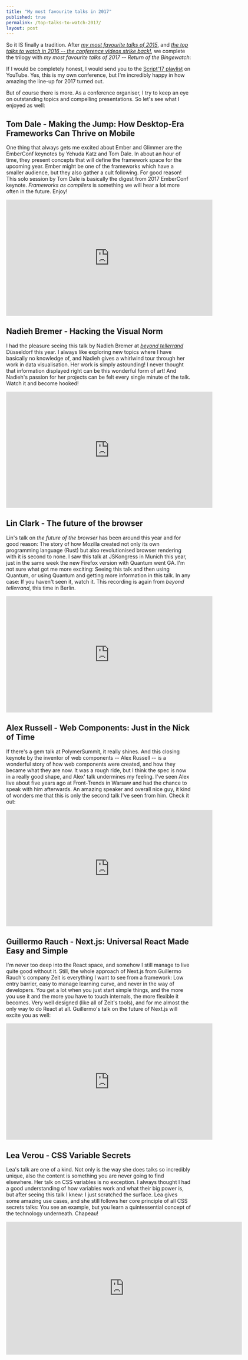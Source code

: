 ```yaml
---
title: "My most favourite talks in 2017"
published: true
permalink: /top-talks-to-watch-2017/
layout: post
---
```


So it IS finally a tradition. After *[my most favourite talks of 2015](/top-talks-to-watch-2015/)*, and *[the top talks to watch in 2016 -- the conference videos strike back!](/top-talks-to-watch-2016/)*, we complete the trilogy with *my most favourite talks of 2017 -- Return of the Bingewatch*:

If I would be completely honest, I would send you to the [Script'17 playlist](https://www.youtube.com/playlist?list=PLaFYZNhF0RvAqxBkMHK7Bke3kQc2bjrPT) on YouTube. Yes, this is my own conference, but I'm incredibly happy in how amazing the line-up for 2017 turned out.

But of course there is more. As a conference organiser, I try to keep an eye on outstanding topics and compelling presentations. So let's see what I enjoyed as well:

## Tom Dale - Making the Jump: How Desktop-Era Frameworks Can Thrive on Mobile

One thing that always gets me excited about Ember and Glimmer are the EmberConf keynotes by Yehuda Katz and Tom Dale. In about an hour of time, they present concepts that will define the framework space for the upcoming year. Ember might be one of the frameworks which have a smaller audience, but they also gather a cult following. For good reason! This solo session by Tom Dale is basically the digest from 2017 EmberConf keynote. <em>Frameworks as compilers</em> is something we will hear a lot more often in the future. Enjoy!

<div class="aspect ratio-16-to-9">
<iframe width="560" height="315" src="https://www.youtube.com/embed/PU94cgLuw9I" frameborder="0" allowfullscreen></iframe>
</div>

## Nadieh Bremer - Hacking the Visual Norm

I had the pleasure seeing this talk by Nadieh Bremer at *[beyond tellerrand](https://beyondtellerrand.com)* Düsseldorf this year. I always like exploring new topics where I have basically no knowledge of, and Nadieh gives a whirlwind tour through her work in data visualisation. Her work is simply astounding! I never thought that information displayed right can be this wonderful form of art! And Nadieh's passion for her projects can be felt every single minute of the talk. Watch it and become hooked!

<div class="aspect ratio-16-to-9">
<iframe width="560" height="315" src="https://www.youtube.com/embed/gBFtER8yHVY" frameborder="0" allowfullscreen></iframe>
</div>

## Lin Clark - The future of the browser

Lin's talk on *the future of the browser* has been around this year and for good reason: The story of how Mozilla created not only its own programming language (Rust) but also revolutionised browser rendering with it is second to none. I saw this talk at JSKongress in Munich this year, just in the same week the new Firefox version with Quantum went GA. I'm not sure what got me more exciting: Seeing this talk and then using Quantum, or using Quantum and getting more information in this talk. In any case: If you haven't seen it, watch it. This recording is again from *beyond tellerrand*, this time in Berlin.

<div class="aspect ratio-16-to-9">
<iframe width="560" height="315" src="https://www.youtube.com/embed/OwXLYoUj8J4" frameborder="0" allowfullscreen></iframe>
</div>

## Alex Russell - Web Components: Just in the Nick of Time

If there's a gem talk at PolymerSummit, it really shines. And this closing keynote by the inventor of web components -- Alex Russell -- is a wonderful story of how web components were created, and how they became what they are now. It was a rough ride, but I think the spec is now in a really good shape, and Alex' talk undermines my feeling. I've seen Alex live about five years ago at Front-Trends in Warsaw and had the chance to speak with him afterwards. An amazing speaker and overall nice guy, it kind of wonders me that this is only the second talk I've seen from him. Check it out:

<div class="aspect ratio-16-to-9">
<iframe width="560" height="315" src="https://www.youtube.com/embed/y-8Lmg5Gobw" frameborder="0" allowfullscreen></iframe>
</div>

## Guillermo Rauch - Next.js: Universal React Made Easy and Simple

I'm never too deep into the React space, and somehow I still manage to live quite good without it. Still, the whole approach of Next.js from Guillermo Rauch's company Zeit is everything I want to see from a framework: Low entry barrier, easy to manage learning curve, and never in the way of developers. You get a lot when you just start simple things, and the more you use it and the more you have to touch internals, the more flexible it becomes. Very well designed (like all of Zeit's tools), and for me almost the only way to do React at all. Guillermo's talk on the future of Next.js will excite you as well:

<div class="aspect ratio-16-to-9">
<iframe width="560" height="315" src="https://www.youtube.com/embed/evaMpdSiZKk" frameborder="0" allowfullscreen></iframe>
</div>

## Lea Verou - CSS Variable Secrets

Lea's talk are one of a kind. Not only is the way she does talks so incredibly unique, also the content is something you are never going to find elsewhere. Her talk on CSS variables is no exception. I always thought I had a good understanding of how variables work and what their big power is, but after seeing this talk I knew: I just scratched the surface. Lea gives some amazing use cases, and she still follows her core principle of all CSS secrets talks: You see an example, but you learn a quintessential concept of the technology underneath. Chapeau!

<div class="aspect ratio-16-to-9">
<iframe src="https://player.vimeo.com/video/241094037" width="640" height="360" frameborder="0" webkitallowfullscreen mozallowfullscreen allowfullscreen></iframe>
</div>
